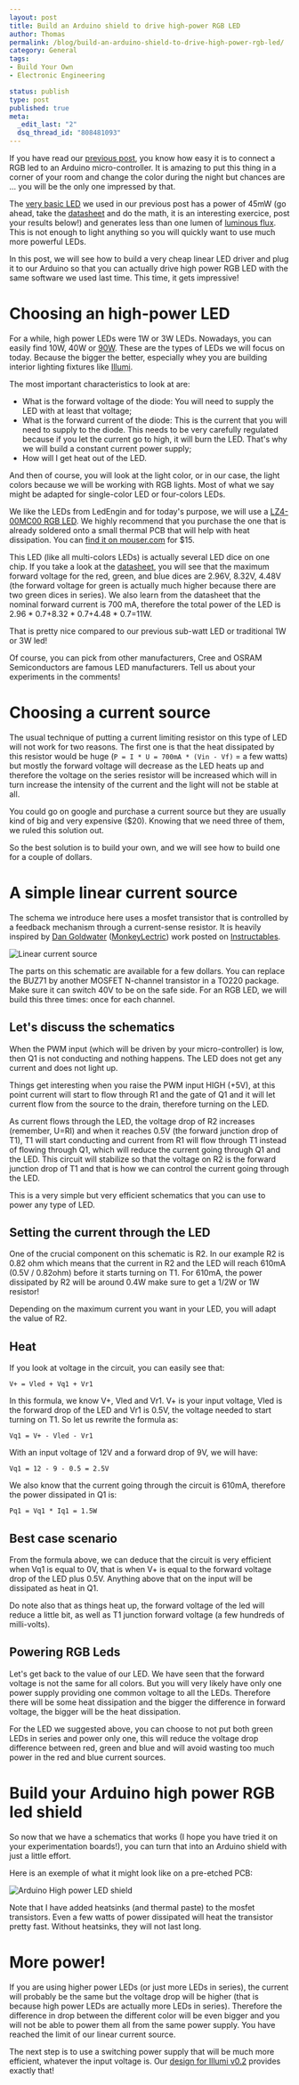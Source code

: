 ```yaml
--- 
layout: post
title: Build an Arduino shield to drive high-power RGB LED
author: Thomas
permalink: /blog/build-an-arduino-shield-to-drive-high-power-rgb-led/
category: General
tags: 
- Build Your Own
- Electronic Engineering

status: publish
type: post
published: true
meta: 
  _edit_last: "2"
  dsq_thread_id: "808481093"
---
```


If you have read our [previous post][1], you know how easy it is to connect a RGB led to an Arduino micro-controller. It is amazing to put this thing in a corner of your room and change the color during the night but chances are ... you will be the only one impressed by that.

The [very basic LED][2] we used in our previous post has a power of 45mW (go ahead, take the [datasheet][2] and do the math, it is an interesting exercice, post your results below!) and generates less than one lumen of [luminous flux][3]. This is not enough to light anything so you will quickly want to use much more powerful LEDs.

In this post, we will see how to build a very cheap linear LED driver and plug it to our Arduino so that you can actually drive high power RGB LED with the same software we used last time. This time, it gets impressive!

<!-- more -->

# Choosing an high-power LED

For a while, high power LEDs were 1W or 3W LEDs. Nowadays, you can easily find 10W, 40W or [90W][4]. These are the types of LEDs we will focus on today. Because the bigger the better, especially whey you are building interior lighting fixtures like [Illumi][5].

The most important characteristics to look at are:

*   What is the forward voltage of the diode: You will need to supply the LED with at least that voltage;
*   What is the forward current of the diode: This is the current that you will need to supply to the diode. This needs to be very carefully regulated because if you let the current go to high, it will burn the LED. That's why we will build a constant current power supply;
*   How will I get heat out of the LED.

And then of course, you will look at the light color, or in our case, the light colors because we will be working with RGB lights. Most of what we say might be adapted for single-color LED or four-colors LEDs.

We like the LEDs from LedEngin and for today's purpose, we will use a [LZ4-00MC00 RGB LED][7]. We highly recommend that you purchase the one that is already soldered onto a small thermal PCB that will help with heat dissipation. You can [find it on mouser.com][6] for $15.

This LED (like all multi-colors LEDs) is actually several LED dice on one chip. If you take a look at the [datasheet][7], you will see that the maximum forward voltage for the red, green, and blue dices are 2.96V, 8.32V, 4.48V (the forward voltage for green is actually much higher because there are two green dices in series). We also learn from the datasheet that the nominal forward current is 700 mA, therefore the total power of the LED is 2.96 * 0.7+8.32 * 0.7+4.48 * 0.7=11W.

That is pretty nice compared to our previous sub-watt LED or traditional 1W or 3W led!

Of course, you can pick from other manufacturers, Cree and OSRAM Semiconductors are famous LED manufacturers. Tell us about your experiments in the comments!

# Choosing a current source

The usual technique of putting a current limiting resistor on this type of LED will not work for two reasons. The first one is that the heat dissipated by this resistor would be huge (`P = I * U = 700mA * (Vin - Vf)` = a few watts) but mostly the forward voltage will decrease as the LED heats up and therefore the voltage on the series resistor will be increased which will in turn increase the intensity of the current and the light will not be stable at all.

You could go on google and purchase a current source but they are usually kind of big and very expensive ($20). Knowing that we need three of them, we ruled this solution out.

So the best solution is to build your own, and we will see how to build one for a couple of dollars.

# A simple linear current source

The schema we introduce here uses a mosfet transistor that is controlled by a feedback mechanism through a current-sense resistor. It is heavily inspired by [Dan Goldwater][8] ([MonkeyLectric][9]) work posted on [Instructables][10].

![Linear current source][11]

The parts on this schematic are available for a few dollars. You can replace the BUZ71 by another MOSFET N-channel transistor in a TO220 package. Make sure it can switch 40V to be on the safe side. For an RGB LED, we will build this three times: once for each channel.

## Let's discuss the schematics

When the PWM input (which will be driven by your micro-controller) is low, then Q1 is not conducting and nothing happens. The LED does not get any current and does not light up.

Things get interesting when you raise the PWM input HIGH (+5V), at this point current will start to flow through R1 and the gate of Q1 and it will let current flow from the source to the drain, therefore turning on the LED.

As current flows through the LED, the voltage drop of R2 increases (remember, U=RI) and when it reaches 0.5V (the forward junction drop of T1), T1 will start conducting and current from R1 will flow through T1 instead of flowing through Q1, which will reduce the current going through Q1 and the LED. This circuit will stabilize so that the voltage on R2 is the forward junction drop of T1 and that is how we can control the current going through the LED.

This is a very simple but very efficient schematics that you can use to power any type of LED.

## Setting the current through the LED

One of the crucial component on this schematic is R2. In our example R2 is 0.82 ohm which means that the current in R2 and the LED will reach 610mA (0.5V / 0.82ohm) before it starts turning on T1. For 610mA, the power dissipated by R2 will be around 0.4W make sure to get a 1/2W or 1W resistor!

Depending on the maximum current you want in your LED, you will adapt the value of R2.

## Heat

If you look at voltage in the circuit, you can easily see that:

    V+ = Vled + Vq1 + Vr1
    

In this formula, we know V+, Vled and Vr1. V+ is your input voltage, Vled is the forward drop of the LED and Vr1 is 0.5V, the voltage needed to start turning on T1. So let us rewrite the formula as:

    Vq1 = V+ - Vled - Vr1
    

With an input voltage of 12V and a forward drop of 9V, we will have:

    Vq1 = 12 - 9 - 0.5 = 2.5V
    

We also know that the current going through the circuit is 610mA, therefore the power dissipated in Q1 is:

    Pq1 = Vq1 * Iq1 = 1.5W
    

## Best case scenario

From the formula above, we can deduce that the circuit is very efficient when Vq1 is equal to 0V, that is when V+ is equal to the forward voltage drop of the LED plus 0.5V. Anything above that on the input will be dissipated as heat in Q1.

Do note also that as things heat up, the forward voltage of the led will reduce a little bit, as well as T1 junction forward voltage (a few hundreds of milli-volts).

## Powering RGB Leds

Let's get back to the value of our LED. We have seen that the forward voltage is not the same for all colors. But you will very likely have only one power supply providing one common voltage to all the LEDs. Therefore there will be some heat dissipation and the bigger the difference in forward voltage, the bigger will be the heat dissipation.

For the LED we suggested above, you can choose to not put both green LEDs in series and power only one, this will reduce the voltage drop difference between red, green and blue and will avoid wasting too much power in the red and blue current sources.

# Build your Arduino high power RGB led shield

So now that we have a schematics that works (I hope you have tried it on your experimentation boards!), you can turn that into an Arduino shield with just a little effort.

Here is an exemple of what it might look like on a pre-etched PCB:

![Arduino High power LED shield][12]

Note that I have added heatsinks (and thermal paste) to the mosfet transistors. Even a few watts of power dissipated will heat the transistor pretty fast. Without heatsinks, they will not last long.

# More power!

If you are using higher power LEDs (or just more LEDs in series), the current will probably be the same but the voltage drop will be higher (that is because high power LEDs are actually more LEDs in series). Therefore the difference in drop between the different color will be even bigger and you will not be able to power them all from the same power supply. You have reached the limit of our linear current source.

The next step is to use a switching power supply that will be much more efficient, whatever the input voltage is. Our [design for Illumi v0.2][13] provides exactly that!

 [1]: http://www.tbideas.com/blog/illumi-101-iphone-controlled-rgb-light
 [2]: https://www.sparkfun.com/datasheets/Components/YSL-R596CR3G4B5C-C10.pdf
 [3]: http://en.wikipedia.org/wiki/Lumen_(unit)
 [4]: http://www.ledengin.com/products/emitters#LZP
 [5]: http://www.tbideas.com
 [6]: http://www.mouser.com/ProductDetail/LedEngin/LZ4-20MC00/?qs=%2fha2pyFaduhdcPvr3jm8Z%252b1vMoky8MR1gALPbizXkCL%2fpJr5JZov8w%3d%3d
 [7]: http://www.ledengin.com/files/products/LZ4/LZ4-00MC00.pdf
 [8]: http://www.instructables.com/member/dan/
 [9]: http://www.monkeylectric.com/
 [10]: http://www.instructables.com/id/Circuits-for-using-High-Power-LED-s/step8/a-little-micro-makes-all-the-difference/
 [11]: /blog/img/schema1.png
 [12]: /blog/img/illumi-v0.1.jpg
 [13]: http://www.tbideas.com/blog/design-of-the-led-driver/
